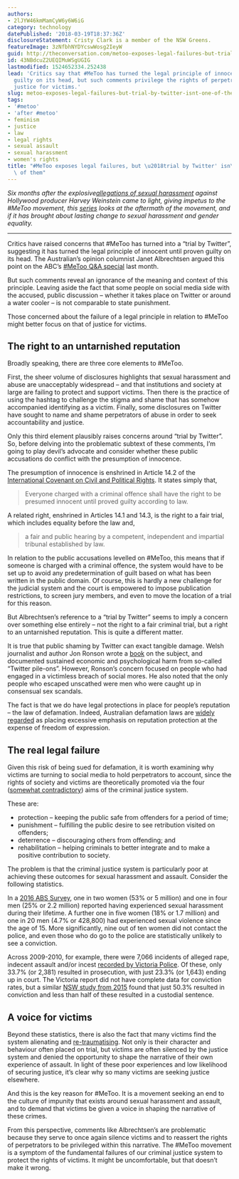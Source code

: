 ```yaml
---
authors:
- 2lJYW46kmMamCyW6y6W6iG
category: technology
datePublished: '2018-03-19T18:37:36Z'
disclosureStatement: Cristy Clark is a member of the NSW Greens.
featureImage: 3zNfbhNYDYcswWosg2IeyW
guid: http://theconversation.com/metoo-exposes-legal-failures-but-trial-by-twitter-isnt-one-of-them-92683
id: 43NBdcuZ2UEQIMuWSgUGIG
lastmodified: 1524652334.252438
lead: 'Critics say that #MeToo has turned the legal principle of innocent until proven
  guilty on its head, but such comments privilege the rights of perpetrators over
  justice for victims.'
slug: metoo-exposes-legal-failures-but-trial-by-twitter-isnt-one-of-them
tags:
- '#metoo'
- 'after #metoo'
- feminism
- justice
- law
- legal rights
- sexual assault
- sexual harassment
- women's rights
title: "#MeToo exposes legal failures, but \u2018trial by Twitter' isn\u2019t one\
  \ of them"
---
```

_Six months after the explosive[allegations of sexual harassment](https://www.nytimes.com/2017/10/05/us/harvey-weinstein-harassment-allegations.html) against Hollywood producer Harvey Weinstein came to light, giving impetus to the #MeToo movement, this [series](https://theconversation.com/au/topics/after-metoo-50716) looks at the aftermath of the movement, and if it has brought about lasting change to sexual harassment and gender equality._

* * *

Critics have raised concerns that #MeToo has turned into a “trial by Twitter”, suggesting it has turned the legal principle of innocent until proven guilty on its head. The Australian’s opinion columnist Janet Albrechtsen argued this point on the ABC’s [#MeToo Q&A special](http://www.abc.net.au/tv/qanda/txt/s4793240.htm) last month.

> [](https://twitter.com/jkalbrechtsen/status/922935518752419840)

But such comments reveal an ignorance of the meaning and context of this principle. Leaving aside the fact that some people on social media side with the accused, public discussion – whether it takes place on Twitter or around a water cooler – is not comparable to state punishment. 

Those concerned about the failure of a legal principle in relation to #MeToo might better focus on that of justice for victims.

## The right to an untarnished reputation

Broadly speaking, there are three core elements to #MeToo. 

First, the sheer volume of disclosures highlights that sexual harassment and abuse are unacceptably widespread – and that institutions and society at large are failing to protect and support victims. Then there is the practice of using the hashtag to challenge the stigma and shame that has somehow accompanied identifying as a victim. Finally, some disclosures on Twitter have sought to name and shame perpetrators of abuse in order to seek accountability and justice.


Only this third element plausibly raises concerns around “trial by Twitter”. So, before delving into the problematic subtext of these comments, I’m going to play devil’s advocate and consider whether these public accusations do conflict with the presumption of innocence.

The presumption of innocence is enshrined in Article 14.2 of the [International Covenant on Civil and Political Rights](http://www.ohchr.org/en/professionalinterest/pages/ccpr.aspx). It states simply that, 

> Everyone charged with a criminal offence shall have the right to be presumed innocent until proved guilty according to law. 

A related right, enshrined in Articles 14.1 and 14.3, is the right to a fair trial, which includes equality before the law and, 

> a fair and public hearing by a competent, independent and impartial tribunal established by law. 

In relation to the public accusations levelled on #MeToo, this means that if someone is charged with a criminal offence, the system would have to be set up to avoid any predetermination of guilt based on what has been written in the public domain. Of course, this is hardly a new challenge for the judicial system and the court is empowered to impose publication restrictions, to screen jury members, and even to move the location of a trial for this reason.


But Albrechtsen’s reference to a “trial by Twitter” seems to imply a concern over something else entirely – not the right to a fair criminal trial, but a right to an untarnished reputation. This is quite a different matter. 

It is true that public shaming by Twitter can exact tangible damage. Welsh journalist and author Jon Ronson wrote a [book](https://www.nytimes.com/2015/04/19/books/review/jon-ronsons-so-youve-been-publicly-shamed.html) on the subject, and documented sustained economic and psychological harm from so-called “Twitter pile-ons”. However, Ronson’s concern focused on people who had engaged in a victimless breach of social mores. He also noted that the only people who escaped unscathed were men who were caught up in consensual sex scandals.

The fact is that we do have legal protections in place for people’s reputation – the law of defamation. Indeed, Australian defamation laws are [widely](https://theconversation.com/social-media-and-defamation-law-pose-threats-to-free-speech-and-its-time-for-reform-64864) [regarded](https://www.tandfonline.com/doi/abs/10.1080/14616700120107365) as placing excessive emphasis on reputation protection at the expense of freedom of expression.

## The real legal failure

Given this risk of being sued for defamation, it is worth examining why victims are turning to social media to hold perpetrators to account, since the rights of society and victims are theoretically promoted via the four ([somewhat contradictory](https://theconversation.com/what-are-prisons-for-answering-that-is-the-starting-point-for-reform-40298)) aims of the criminal justice system. 

These are: 

  * protection – keeping the public safe from offenders for a period of time; 
  * punishment – fulfilling the public desire to see retribution visited on offenders; 
  * deterrence – discouraging others from offending; and 
  * rehabilitation – helping criminals to better integrate and to make a positive contribution to society.



The problem is that the criminal justice system is particularly poor at achieving these outcomes for sexual harassment and assault. Consider the following statistics. 

In a [2016 ABS Survey](http://www.abs.gov.au/ausstats/abs@.nsf/mf/4906.0), one in two women (53% or 5 million) and one in four men (25% or 2.2 million) reported having experienced sexual harassment during their lifetime. A further one in five women (18% or 1.7 million) and one in 20 men (4.7% or 428,800) had experienced sexual violence since the age of 15. More significantly, nine out of ten women did not contact the police, and even those who do go to the police are statistically unlikely to see a conviction. 


Across 2009-2010, for example, there were 7,066 incidents of alleged rape, indecent assault and/or incest [recorded by Victoria Police](https://www.crimestatistics.vic.gov.au/research-and-evaluation/publications/attrition-of-sexual-offence-incidents-across-the-victorian). Of these, only 33.7% (or 2,381) resulted in prosecution, with just 23.3% (or 1,643) ending up in court. The Victoria report did not have complete data for conviction rates, but a similar [NSW study from 2015](http://www.bocsar.nsw.gov.au/Documents/sexualattributiondiagrams.pdf) found that just 50.3% resulted in conviction and less than half of these resulted in a custodial sentence.

## A voice for victims

Beyond these statistics, there is also the fact that many victims find the system alienating and [re-traumatising](https://aifs.gov.au/publications/family-matters/issue-85/what-justice-system-willing-offer). Not only is their character and behaviour often placed on trial, but victims are often silenced by the justice system and denied the opportunity to shape the narrative of their own experience of assault. In light of these poor experiences and low likelihood of securing justice, it’s clear why so many victims are seeking justice elsewhere.

> [](https://twitter.com/transscribe/status/952616192694505473)

And this is the key reason for #MeToo. It is a movement seeking an end to the culture of impunity that exists around sexual harassment and assault, and to demand that victims be given a voice in shaping the narrative of these crimes. 

From this perspective, comments like Albrechtsen’s are problematic because they serve to once again silence victims and to reassert the rights of perpetrators to be privileged within this narrative. The #MeToo movement is a symptom of the fundamental failures of our criminal justice system to protect the rights of victims. It might be uncomfortable, but that doesn’t make it wrong.